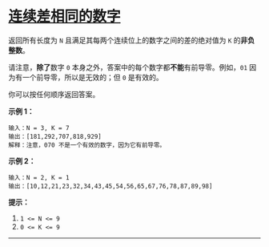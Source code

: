 # [连续差相同的数字](https://leetcode-cn.com/problems/numbers-with-same-consecutive-differences/)

返回所有长度为 `N` 且满足其每两个连续位上的数字之间的差的绝对值为 `K` 的**非负整数**。

请注意，**除了**数字 `0` 本身之外，答案中的每个数字都**不能**有前导零。例如，`01` 因为有一个前导零，所以是无效的；但 `0` 是有效的。

你可以按任何顺序返回答案。

 

**示例 1：**

```
输入：N = 3, K = 7
输出：[181,292,707,818,929]
解释：注意，070 不是一个有效的数字，因为它有前导零。
```

**示例 2：**

```
输入：N = 2, K = 1
输出：[10,12,21,23,32,34,43,45,54,56,65,67,76,78,87,89,98]
```

 

**提示：**

1. `1 <= N <= 9`
2. `0 <= K <= 9`

---